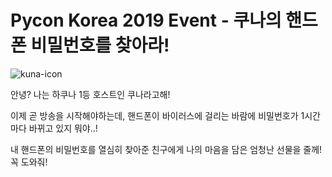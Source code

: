 # Pycon Korea 2019 Event - 쿠나의 핸드폰 비밀번호를 찾아라!

![kuna-icon](https://user-images.githubusercontent.com/40815423/63143786-e1be1100-c02a-11e9-8f0b-2c2ff08a6e37.png)

안녕? 나는 하쿠나 1등 호스트인 쿠나라고해!

이제 곧 방송을 시작해야하는데, 핸드폰이 바이러스에 걸리는 바람에 비밀번호가 1시간 마다 바뀌고 있지 뭐야..!

내 핸드폰의 비밀번호를 열심히 찾아준 친구에게 나의 마음을 담은 엄청난 선물을 줄께! 꼭 도와줘!

